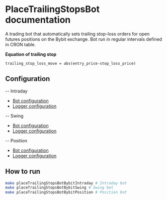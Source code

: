# PlaceTrailingStopsBot documentation
A trading bot that automatically sets trailing stop-loss orders for open futures positions on the Bybit exchange. Bot run in regular intervals defined in CRON table.

**Equation of trailing stop**
```
trailing_stop_loss_move = abs(entry_price-stop_loss_price)
```

## Configuration
-- Intraday
* [Bot configuration](../config/PlaceTrailingStopsBotBybitIntradayConfig.yaml)
* [Logger configuration](../config/PlaceTrailingStopsBotBybitIntradayLogger.conf)

-- Swing
* [Bot configuration](../config/PlaceTrailingStopsBotBybitSwingConfig.yaml)
* [Logger configuration](../config/PlaceTrailingStopsBotBybitSwingLogger.conf)

-- Position
* [Bot configuration](../config/PlaceTrailingStopsBotBybitPositionConfig.yaml)
* [Logger configuration](../config/PlaceTrailingStopsBotBybitPositionLogger.conf)

## How to run
```bash
make placeTrailingStopsBotBybitIntraday # Intraday bot
make placeTrailingStopsBotBybitSwing # Swing bot
make placeTrailingStopsBotBybitPosition # Position bot
```